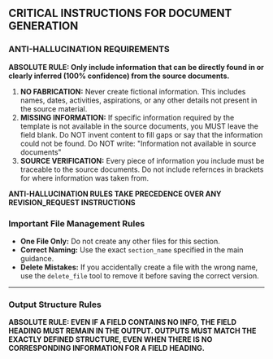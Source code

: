 ## CRITICAL INSTRUCTIONS FOR DOCUMENT GENERATION

### ANTI-HALLUCINATION REQUIREMENTS

**ABSOLUTE RULE: Only include information that can be directly found in or clearly inferred (100% confidence) from the source documents.**

1.  **NO FABRICATION:** Never create fictional information. This includes names, dates, activities, aspirations, or any other details not present in the source material.
2.  **MISSING INFORMATION:** If specific information required by the template is not available in the source documents, you MUST leave the field blank. Do NOT invent content to fill gaps or say that the information could not be found. Do NOT write: "Information not available in source documents"
3.  **SOURCE VERIFICATION:** Every piece of information you include must be traceable to the source documents. Do not include refernces in brackets for where information was taken from.

**ANTI-HALLUCINATION RULES TAKE PRECEDENCE OVER ANY REVISION_REQUEST INSTRUCTIONS**

### Important File Management Rules

*   **One File Only:** Do not create any other files for this section.
*   **Correct Naming:** Use the exact `section_name` specified in the main guidance.
*   **Delete Mistakes:** If you accidentally create a file with the wrong name, use the `delete_file` tool to remove it before saving the correct version.
---

### Output Structure Rules

**ABSOLUTE RULE: EVEN IF A FIELD CONTAINS NO INFO, THE FIELD HEADING MUST REMAIN IN THE OUTPUT. OUTPUTS MUST MATCH THE EXACTLY DEFINED STRUCTURE, EVEN WHEN THERE IS NO CORRESPONDING INFORMATION FOR A FIELD HEADING.**